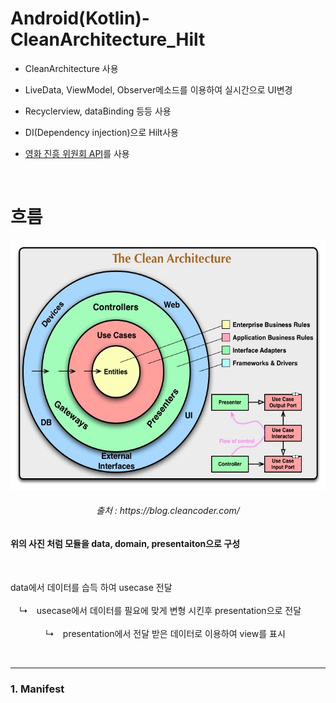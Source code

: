 # Android(Kotlin)-CleanArchitecture_Hilt

 - CleanArchitecture 사용<br>
 
 - LiveData, ViewModel, Observer메소드를 이용하여 실시간으로 UI변경<br>
 
 - Recyclerview, dataBinding 등등 사용<br>
 
 - DI(Dependency injection)으로 Hilt사용
 
 - <a href ="https://www.kobis.or.kr/kobisopenapi/homepg/main/main.do">영화 진흥 위원회 API</a>를 사용
<br>

 # 흐름
<div align="center">
 <img height="400" src="https://github.com/kimTH65/cs/blob/main/img/CleanArchitecture.jpg">
 <h6>출처 : https://blog.cleancoder.com/</h6>
</div>

<h4>위의 사진 처럼 모듈을 data, domain, presentaiton으로 구성</h4><br>

 data에서 데이터를 습득 하여 usecase 전달<br><br>
　↳　usecase에서 데이터를 필요에 맞게 변형 시킨후 presentation으로 전달<br><br>
　　　　↳　presentation에서 전달 받은 데이터로 이용하여 view를 표시 
 


<br>
<hr>

<h3>1. Manifest</h3>
